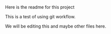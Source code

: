 Here is the readme for this project

This is a test of using git workflow.

We will be editing this and maybe other files here.
